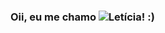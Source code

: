 ### Oii, eu me chamo ![Letícia](https://github-readme-stats.vercel.app/api?username=leehssf&theme=midnight-purple&show_icons=true)! :)
